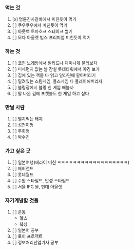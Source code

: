### 먹는 것
1. [x] 명륜진사갈비에서 미친듯이 먹기
2. [ ] 쿠우쿠우에서 미친듯이 먹기
3. [ ] 아웃백 토마호크 스테이크 썰기
4. [ ] 모다 아울렛 빕스 프리미엄 미친듯이 먹기
### 하는 것
1. [ ] 코인 노래방에서 발라드나 재미나게 불러보자
2. [ ] 미세먼지 없는 날 잠실 롯데타워에서 야경 보기
3. [ ] 집에 있는 책들 다 읽고 알라딘에 팔아버리기
4. [ ] 밀려있는 스팀게임, 플스게임 다 플레이해버리자
5. [ ] 볼링장에서 볼링 한 게임 해볼까
6. [ ] 말 나온 김에 포켓볼도 한 게임 하고 싶다

### 만날 사람
1. [ ] 멸치먹는 돼지
2. [ ] 성천이형
3. [ ] 두희형
4. [ ] 박수진

### 가고 싶은 곳
1. [ ] 일본여행(에라이 미친 ㅋㅋㅋㅋㅋㅋㅋㅋㅋㅋㅋㅋㅋㅋㅋㅋㅋㅋ)
2. [ ] 에버랜드
3. [ ] 롯데월드
4. [ ] 수원 스타필드, 안성 스타필드
5. [ ] 서울 IFC 몰, 현대 아울렛

### 자기계발할 것들
1. [ ] 운동
	- 헬스
	- 복싱
2. [ ] 일본어 공부
3. [ ] 토이 프로젝트
4. [ ] 정보처리산업기사 공부